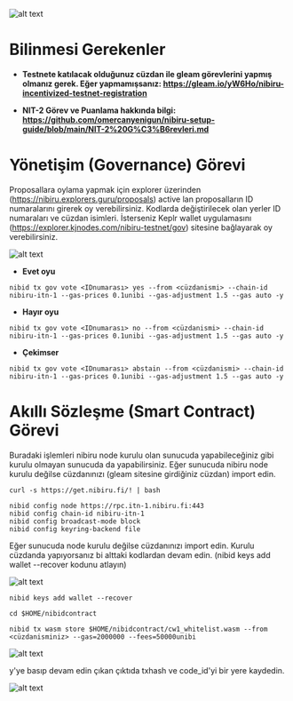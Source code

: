 ![alt text](https://i.hizliresim.com/7fb07pp.jpeg)

# Bilinmesi Gerekenler

- **Testnete katılacak olduğunuz cüzdan ile gleam görevlerini yapmış olmanız gerek. Eğer yapmamışsanız: https://gleam.io/yW6Ho/nibiru-incentivized-testnet-registration**

- **NIT-2 Görev ve Puanlama hakkında bilgi: https://github.com/omercanyenigun/nibiru-setup-guide/blob/main/NIT-2%20G%C3%B6revleri.md**


# Yönetişim (Governance) Görevi

Proposallara oylama yapmak için explorer üzerinden (https://nibiru.explorers.guru/proposals) active lan proposalların ID numaralarını girerek oy verebilirsiniz. Kodlarda değiştirilecek olan yerler ID numaraları ve cüzdan isimleri. İsterseniz Keplr wallet uygulamasını (https://explorer.kjnodes.com/nibiru-testnet/gov) sitesine bağlayarak oy verebilirsiniz. 

![alt text](https://i.hizliresim.com/sskpd0l.png)

- **Evet oyu**

```
nibid tx gov vote <IDnumarası> yes --from <cüzdanismi> --chain-id nibiru-itn-1 --gas-prices 0.1unibi --gas-adjustment 1.5 --gas auto -y 
```

- **Hayır oyu**

```
nibid tx gov vote <IDnumarası> no --from <cüzdanismi> --chain-id nibiru-itn-1 --gas-prices 0.1unibi --gas-adjustment 1.5 --gas auto -y 
```

- **Çekimser**

```
nibid tx gov vote <IDnumarası> abstain --from <cüzdanismi> --chain-id nibiru-itn-1 --gas-prices 0.1unibi --gas-adjustment 1.5 --gas auto -y 
```

# Akıllı Sözleşme (Smart Contract) Görevi

Buradaki işlemleri nibiru node kurulu olan sunucuda yapabileceğiniz gibi kurulu olmayan sunucuda da yapabilirsiniz. Eğer sunucuda nibiru node kurulu değilse cüzdanınızı (gleam sitesine girdiğiniz cüzdan) import edin.

```
curl -s https://get.nibiru.fi/! | bash
```
```
nibid config node https://rpc.itn-1.nibiru.fi:443
nibid config chain-id nibiru-itn-1
nibid config broadcast-mode block
nibid config keyring-backend file
```

Eğer sunucuda node kurulu değilse cüzdanınızı import edin. Kurulu cüzdanda yapıyorsanız bi alttaki kodlardan devam edin. (nibid keys add wallet --recover kodunu atlayın)

![alt text](https://i.hizliresim.com/2d7kq32.png)

```
nibid keys add wallet --recover
```

```
cd $HOME/nibidcontract
```

```
nibid tx wasm store $HOME/nibidcontract/cw1_whitelist.wasm --from <cüzdanisminiz> --gas=2000000 --fees=50000unibi
```

![alt text](https://i.hizliresim.com/kjy5wie.png)

y'ye basıp devam edin çıkan çıktıda txhash ve code_id'yi bir yere kaydedin.

![alt text](https://i.hizliresim.com/gridqym.png)













